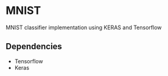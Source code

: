 # MNIST
MNIST classifier implementation using KERAS and Tensorflow

## Dependencies

- Tensorflow 
- Keras
